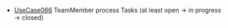  * [UseCase066](https://github.com/DomainDrivenArchitecture/ddaRequirement/blob/master/en/requirements/UseCase066.md) TeamMember process Tasks (at least open -> in progress -> closed)